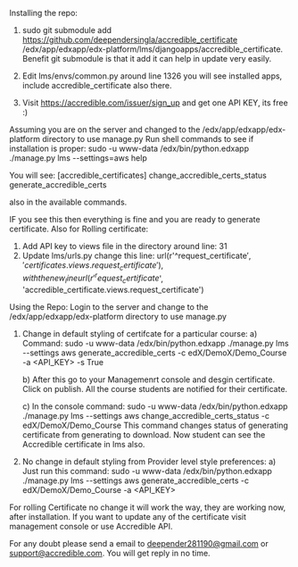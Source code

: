 Installing the repo: 
 1) sudo git submodule add https://github.com/deependersingla/accredible_certificate   /edx/app/edxapp/edx-platform/lms/djangoapps/accredible_certificate.
 Benefit git submodule is that it add it can help in update very easily.

 2) Edit lms/envs/common.py around line 1326 you will see installed apps, include accredible_certificate also there.
 
 3) Visit https://accredible.com/issuer/sign_up and get one API KEY, its free :)
 
 Assuming you are on the server and changed to the /edx/app/edxapp/edx-platform directory to use manage.py
 Run shell commands to see if installation is proper: sudo -u www-data /edx/bin/python.edxapp ./manage.py lms --settings=aws help
 
 You will see:
[accredible_certificates]
    change_accredible_certs_status
    generate_accredible_certs

also in the available commands.

IF you see this then everything is fine and you are ready to generate certificate.
Also for Rolling certificate: 
1)  Add API key to views file in the directory around line: 31
2) Update lms/urls.py change this line: url(r'^request_certificate$', 'certificates.views.request_certificate'), with the new_line url(r'^request_certificate$', 'accredible_certificate.views.request_certificate')


Using the Repo: Login to the server and change to the /edx/app/edxapp/edx-platform directory to use manage.py

1) Change in default styling of certifcate for a particular course:
   a) Command: sudo -u www-data /edx/bin/python.edxapp ./manage.py lms --settings aws generate_accredible_certs -c   edX/DemoX/Demo_Course -a <API_KEY> -s True
   
   b) After this go to your Managemenrt console and desgin certificate. Click on publish. All the course students are notified        for their certificate.

   c) In the console command: sudo -u www-data /edx/bin/python.edxapp ./manage.py lms --settings aws    change_accredible_certs_status -c edX/DemoX/Demo_Course This command changes status of generating certificate from generating to       download. Now student can see the Accredible certificate in lms also.

2) No change in default styling from Provider level style preferences:
   a) Just run this command: sudo -u www-data /edx/bin/python.edxapp ./manage.py lms --settings aws generate_accredible_certs -c edX/DemoX/Demo_Course -a <API_KEY>
   
For rolling Certificate no change it will work the way, they are working now, after installation. If you want to update any of the certificate visit management console or use Accredible API.

For any doubt please send a email to deepender281190@gmail.com or support@accredible.com. You will get reply in no time.


